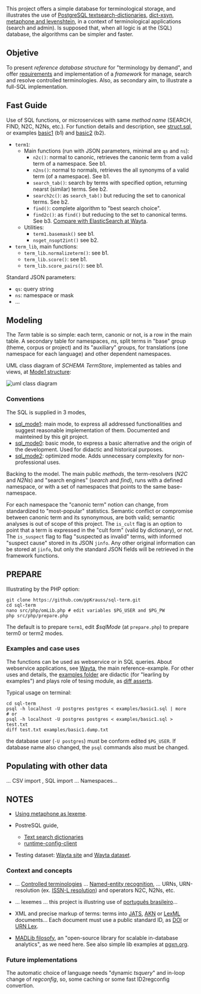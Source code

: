 This project offers a simple database for terminological storage, and illustrates the use of [PostgreSQL textsearch-dictionaries](http://www.postgresql.org/docs/9.1/static/textsearch-dictionaries.html), [dict-xsyn](http://www.postgresql.org/docs/current/static/dict-xsyn.html), [metaphone and levenshtein](http://www.postgresql.org/docs/current/static/fuzzystrmatch.html), in a context of terminological applications (search and admin).  Is supposed that, when all logic is at the (SQL) database, the algorithms can be simpler and faster.

## Objetive ##
To present *reference database structure* for "terminology by demand", and offer [requirements](https://en.wikipedia.org/wiki/Software_requirements_specification) and implementation of a *framework* for manage, search and resolve controlled terminologies. Also, as secondary aim, to illustrate a full-SQL implementation.

## Fast Guide

Use of SQL functions, or microservices with same *method name* (SEARCH, FIND, N2C, N2Ns, etc.). For function details and description, see [struct.sql](src/sql_mode1/step2_struct.sql), or examples [basic1](https://github.com/ppKrauss/sql-term/blob/master/examples/basic1.sql) (b1) and [basic2](https://github.com/ppKrauss/sql-term/blob/master/examples/basic2.sql) (b2).

* `term1`:
   * Main functions (run with JSON parameters, minimal are `qs` and `ns`):
      * `n2c()`: normal to canonic, retrieves the canonic term from a valid term of a namespace. See b1.
      * `n2ns()`: normal to normals, retrieves the all synonyms of a valid term (of a namespace). See b1.
      * `search_tab()`: search by terms with specified option, returning nearst (similar) terms. See b2.
      * `search2c()`: as `search_tab()` but reducing the set to canonical terms. See b2.
      * `find()`: complete algorithm to "best search choice".
      * `find2c()`: as `find()` but reducing to the set to canonical terms. See b3. [Compare with ElasticSearch at Wayta](https://github.com/ppKrauss/sql-term/wiki/Comparing-with-ElasticSearch).
   * Utilities:
      * `term1.basemask()` see b1.
      * `nsget_nsopt2int()` see b2.
* `term_lib`, main functions: 
   * `term_lib.normalizeterm()`: see b1. 
   * `term_lib.score()`: see b1.
   * `term_lib.score_pairs()`: see b1.

Standard JSON parameters:
* `qs`: query string
* `ns`: namespace or mask
* ...

## Modeling ##

The *Term* table is so simple: each term, canonic or not, is a row in the main table. A secondary table for namespaces, *ns*, split terms in "base" group (theme, corpus or project) and  its "auxiliary" groups, for translations (one namespace for each language) and other dependent namespaces.

UML class diagram of *SCHEMA TermStore*, implemented as tables and views, at [Mode1 structure](src/sql_mode1/step2_struct.sql):

![uml class diagram](http://yuml.me/fe36a8da)

### Conventions ###
The SQL is supplied in 3 modes,
* [sql_mode1](src/sql_mode1): main mode, to express all addressed functionalities and suggest reasonable implementation of them. Documented and mainteined by this git project.
* [sql_mode0](src/sql_mode0): basic mode, to express a basic alternative and the origin of the development. Used for didactic and historical purposes.
* [sql_mode2](src/sql_mode2): optimized mode. Adds unnecessary complexity for non-professional uses.

Backing to the model. The  main public *methods*, the term-resolvers (*N2C* and *N2Ns*) and "search engines" (*search* and *find*), runs with a defined  namespace, or with a set of namespaces that points to the same base-namespace.

For each namespace the "canonic term" notion can change, from standardized to "most-popular" statistics. Semantic conflict or compromise between canonic term and its synonymous, are both valid; semantic analyses is out of scope of this project. The `is_cult` flag is an option to point that a term is expressed in the "cult form" (valid by dictionary), or not. The `is_suspect` flag  to flag "suspected as invalid" terms, with informed "suspect cause" stored in its JSON `jinfo`. Any other original information can be stored at `jinfo`, but only the standard JSON fields will be retrieved in the framework functions.

## PREPARE ##
Illustrating by the PHP option:
```
git clone https://github.com/ppKrauss/sql-term.git
cd sql-term
nano src/php/omLib.php # edit variables $PG_USER and $PG_PW
php src/php/prepare.php
```
The default is to prepare `term1`, edit *$sqlMode* (at `prepare.php`) to prepare term0 or term2 modes.

### Examples and case uses
The functions can be used as webservice or in SQL  queries. About webservice applications, see [Wayta](http://wayta.scielo.org/), the main reference-example.  For other uses and details, the [examples folder](examples) are didactic (for "learling by examples") and plays role of tesing module, as [diff asserts](https://en.wikipedia.org/wiki/Assertion_(software_development)).

Typical usage on terminal:
```
cd sql-term
psql -h localhost -U postgres postgres < examples/basic1.sql | more
# or
psql -h localhost -U postgres postgres < examples/basic1.sql >  test.txt
diff test.txt examples/basic1.dump.txt
```
the database user (`-U postgres`)  must be conform edited `$PG_USER`. If database name also changed, the `psql` commands also must be changed.

## Populating with other data
... CSV import , SQL import ... Namespaces... 

## NOTES

* [Using metaphone as lexeme](http://stackoverflow.com/questions/4001579/postgresql-full-text-search-randomly-dropping-lexemes).

* PostreSQL guide,
  * [Text search dictionaries](http://www.postgresql.org/docs/9.1/static/textsearch-dictionaries.html#TEXTSEARCH-THESAURUS)
  * [runtime-config-client](http://www.postgresql.org/docs/current/static/runtime-config-client.html#GUC-DEFAULT-TEXT-SEARCH-CONFIG)

* Testing dataset: [Wayta site](http://wayta.scielo.org/) and [Wayta dataset](https://github.com/scieloorg/wayta).

### Context and concepts

* ... [Controlled terminologies](https://www.wikidata.org/wiki/Q1469824) ... [Named-entity recognition](https://en.wikipedia.org/wiki/Named-entity_recognition), ...  URNs, URN-resolution (ex. [ISSN-L resolution](https://github.com/okfn-brasil/ISSN-L-Resolver)) and operators N2C, N2Ns, etc.

* ... lexemes ...  this project is illustring use of [português brasileiro](https://www.wikidata.org/wiki/Q750553)... 

* XML and precise markup of terms: terms into [JATS](https://en.wikipedia.org/wiki/Journal_Article_Tag_Suite), [AKN](http://www.akomantoso.org/) or [LexML](http://projeto.lexml.gov.br/documentacao/Parte-3-XML-Schema.pdf) documents... Each document must use a public standard ID, as  [DOI](https://www.wikidata.org/wiki/Q25670) or [URN Lex](https://en.wikipedia.org/wiki/Lex_(URN)).

* [MADLib filosofy](http://doc.madlib.net/latest/), an "open-source library for scalable in-database analytics", as we need here. See also simple lib examples at [pgxn.org](http://pgxn.org/).

### Future implementations

The automatic choice of language needs "dynamic *tsquery*" and in-loop change of *regconfig*, so, some caching or some fast ID2regconfig convertion.


